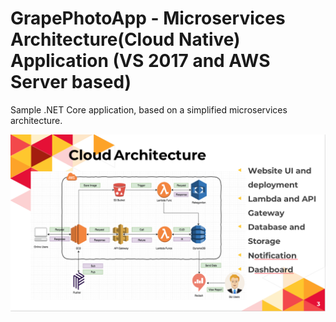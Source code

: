 
# GrapePhotoApp - Microservices Architecture(Cloud Native) Application (VS 2017 and AWS Server based)
Sample .NET Core application, based on a simplified microservices architecture. <p>
 
<img src="GrapePhoto/GithubImages/arthitech.png">

 
 

